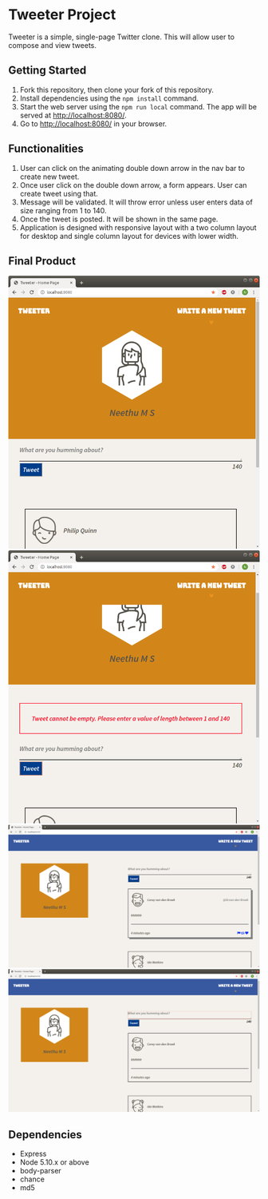 # Tweeter Project

Tweeter is a simple, single-page Twitter clone. This will allow user to compose and view tweets.

## Getting Started

1. Fork this repository, then clone your fork of this repository.
2. Install dependencies using the `npm install` command.
3. Start the web server using the `npm run local` command. The app will be served at <http://localhost:8080/>.
4. Go to <http://localhost:8080/> in your browser.

## Functionalities

1. User can click on the animating double down arrow in the nav bar to create new tweet.
2. Once user click on the double down arrow, a form appears. User can create tweet using that.
3. Message will be validated. It will throw error unless user enters data of size ranging from 1 to 140.
4. Once the tweet is posted. It will be shown in the same page.
5. Application is designed with responsive layout with a two column layout for desktop and single column layout for devices with lower width.

## Final Product

!["Compose Tweet"](docs/createTweet.png "Compose Tweet")
!["Error Validation"](docs/ErrorValidation.png "Error Validation")
!["Hovering Tweet"](docs/tweetHovering.png "Hovering Tweet")
!["Desktop View"](docs/desktop.png "Desktop View")

## Dependencies

- Express
- Node 5.10.x or above
- body-parser
- chance
- md5
